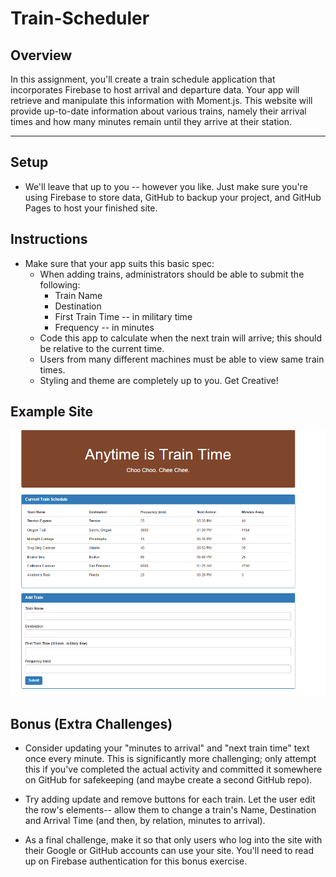 # Train-Scheduler

## Overview
In this assignment, you'll create a train schedule application that incorporates Firebase to host arrival and departure data. Your app will retrieve and manipulate this information with Moment.js. This website will provide up-to-date information about various trains, namely their arrival times and how many minutes remain until they arrive at their station.
___
## Setup

* We'll leave that up to you -- however you like. Just make sure you're using Firebase to store data, GitHub to backup your project, and GitHub Pages to host your finished site.

## Instructions
* Make sure that your app suits this basic spec:
    * When adding trains, administrators should be able to submit the following:
        * Train Name
        * Destination
        * First Train Time -- in military time
        * Frequency -- in minutes
    * Code this app to calculate when the next train will arrive; this should be relative to the current time.
    * Users from many different machines must be able to view same train times.
    * Styling and theme are completely up to you. Get Creative!

## Example Site

![Example Site](./assets/images/Train_Time_Image.png)


## Bonus (Extra Challenges)

* Consider updating your "minutes to arrival" and "next train time" text once every minute. This is significantly more challenging; only attempt this if you've completed the actual activity and committed it somewhere on GitHub for safekeeping (and maybe create a second GitHub repo).

* Try adding update and remove buttons for each train. Let the user edit the row's elements-- allow them to change a train's Name, Destination and Arrival Time (and then, by relation, minutes to arrival).

* As a final challenge, make it so that only users who log into the site with their Google or GitHub accounts can use your site. You'll need to read up on Firebase authentication for this bonus exercise.